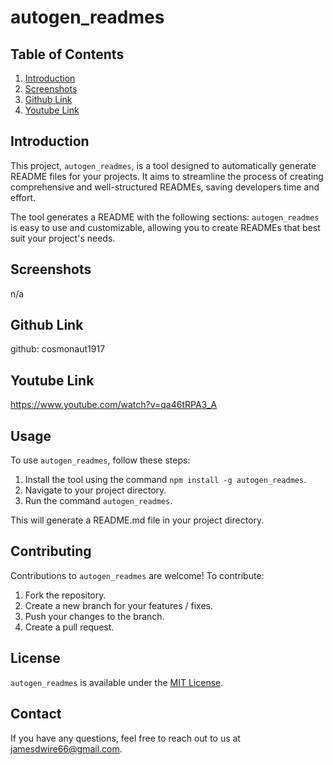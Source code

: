 # autogen_readmes
## Table of Contents
1. [Introduction](#introduction)
2. [Screenshots](#screenshots)
3. [Github Link](#github-link)
4. [Youtube Link](#youtube-link)

## Introduction
This project, `autogen_readmes`, is a tool designed to automatically generate README files for your projects. It aims to streamline the process of creating comprehensive and well-structured READMEs, saving developers time and effort.

The tool generates a README with the following sections:
`autogen_readmes` is easy to use and customizable, allowing you to create READMEs that best suit your project's needs.

## Screenshots
n/a

## Github Link
github: cosmonaut1917

## Youtube Link
https://www.youtube.com/watch?v=qa46tRPA3_A
## Usage
To use `autogen_readmes`, follow these steps:

1. Install the tool using the command `npm install -g autogen_readmes`.
2. Navigate to your project directory.
3. Run the command `autogen_readmes`.

This will generate a README.md file in your project directory.

## Contributing
Contributions to `autogen_readmes` are welcome! To contribute:

1. Fork the repository.
2. Create a new branch for your features / fixes.
3. Push your changes to the branch.
4. Create a pull request.

## License
`autogen_readmes` is available under the [MIT License](#).

## Contact
If you have any questions, feel free to reach out to us at [jamesdwire66@gmail.com](#).
